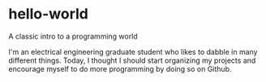 # hello-world
A classic intro to a programming world

I'm an electrical engineering graduate student who likes to dabble in many different things.
Today, I thought I should start organizing my projects and encourage myself to do more
programming by doing so on Github.
